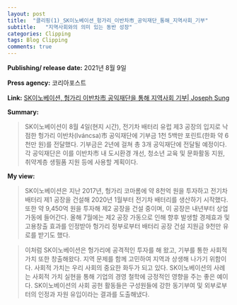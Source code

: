 ```yaml
---
layout: post
title:  "클리핑(1)_SK이노베이션_헝가리_이반차市_공익재단_통해_지역사회_기부"
subtitle:   "지역사회와의 의미 있는 동반 성장"
categories: Clipping
tags: Blog Clipping
comments: true
---
```

**Publishing/ release date:** 2021년 8월 9일          


**Press agency:** 코리아포스트            


**Link:** [SK이노베이션, 헝가리 이반차市 공익재단을 통해 지역사회 기부| Joseph Sung](https://www.koreapost.com/news/articleView.html?idxno=24187)


**Summary:**            
>SK이노베이션이 8월 4일(현지 시간), 전기차 배터리 유럽 제3 공장의 입지로 낙점한 헝가리 이반차(Iváncsa)市 공익재단에 기부금 1천 5백만 포린트(한화 약 6천만 원)를 전달했다. 
기부금은 2년에 걸쳐 총 3개 공익재단에 전달될 예정이다. 각 공익재단은 이를 이반차市 내 도시환경 개선, 청소년 교육 및 문화활동 지원, 취약계층 생필품 지원 등에 사용할 계획이다.        


**My view:**          
>SK이노베이션은 지난 2017년, 헝가리 코마롬에 약 8천억 원을 투자하고 전기차 배터리 제1 공장을 건설해 2020년 1월부터 전기차 배터리를 생산하기 시작했다. 또한 약 9,450억 원을 투자해 제2 공장을 건설 중이며, 이 공장은 내년부터 상업 가동에 들어간다. 올해 7월에는 제2 공장 가동으로 인해 향후 발생할 경제효과 및 고용창출 효과를 인정받아 헝가리 정부로부터 배터리 공장 건설 지원금 9천만 유로를 받기도 했다.            


>이처럼 SK이노베이션은 헝가리에 공격적인 투자를 해 왔고, 기부를 통한 사회적 가치 또한 창출해왔다. 지역 문제를 함께 고민하여 지역과 상생해 나가기 위함이다. 사회적 가치는 우리 사회의 중요한 화두가 되고 있다. SK이노베이션의 사례는 사회적 가치 실현을 통해 기업의 경영 철학에 긍정적인 영향을 주는 좋은 예이다.  SK이노베이션의 사회 공헌 활동들은 구성원들에 강한 동기부여 및 외부로부터의 인정과 자원 유입이라는 결과를 도출해냈다.  
